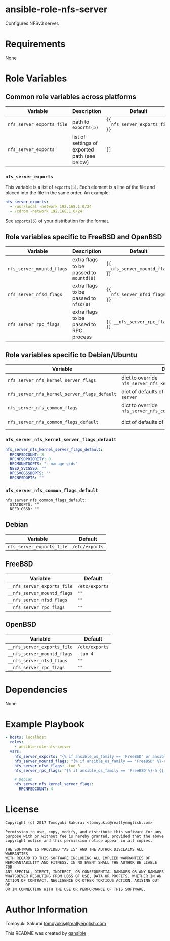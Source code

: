 # ansible-role-nfs-server

Configures NFSv3 server.

# Requirements

None

# Role Variables

## Common role variables across platforms

| Variable | Description | Default |
|----------|-------------|---------|
| `nfs_server_exports_file` | path to `exports(5)`                          | `{{ __nfs_server_exports_file }}` |
| `nfs_server_exports`      | list of settings of exported path (see below) | `[]` |

### `nfs_server_exports`

This variable is a list of `exports(5)`. Each element is a line of the file and
placed into the file in the same order. An example:

```yaml
nfs_server_exports:
  - /usr/local -network 192.168.1.0/24
  - /cdrom -network 192.168.1.0/24
```

See `exports(5)` of your distribution for the format.

## Role variables specific to FreeBSD and OpenBSD

| Variable | Description | Default |
|----------|-------------|---------|
| `nfs_server_mountd_flags` | extra flags to be passed to `mountd(8)` | `{{ __nfs_server_mountd_flags }}` |
| `nfs_server_nfsd_flags`   | extra flags to be passed to `nfsd(8)`   | `{{ __nfs_server_nfsd_flags }}` |
| `nfs_server_rpc_flags`    | extra flags to be passed to RPC process | `{{ __nfs_server_rpc_flags }}` |

## Role variables specific to Debian/Ubuntu

| Variable | Description | Default |
|----------|-------------|---------|
| `nfs_server_nfs_kernel_server_flags`         | dict to override `nfs_server_nfs_kernel_server_flags_default` | `{}` |
| `nfs_server_nfs_kernel_server_flags_default` | dict of defaults of `/etc/default/nfs-kernel-server` | see below |
| `nfs_server_nfs_common_flags`                | dict to override `nfs_server_nfs_common_flags_default` | `{}` |
| `nfs_server_nfs_common_flags_default`        | dict of defaults of `/etc/default/nfs-common` | see below |

### `nfs_server_nfs_kernel_server_flags_default`

```yaml
nfs_server_nfs_kernel_server_flags_default:
  RPCNFSDCOUNT: 8
  RPCNFSDPRIORITY: 0
  RPCMOUNTDOPTS: "--manage-gids"
  NEED_SVCGSSD: ""
  RPCSVCGSSDOPTS: ""
  RPCNFSDOPTS: ""
```

### `nfs_server_nfs_common_flags_default`

```
nfs_server_nfs_common_flags_default:
  STATDOPTS: ""
  NEED_GSSD: ""
```

## Debian

| Variable | Default |
|----------|---------|
| `nfs_server_exports_file` | `/etc/exports` |

## FreeBSD

| Variable | Default |
|----------|---------|
| `__nfs_server_exports_file` | `/etc/exports` |
| `__nfs_server_mountd_flags` | `""` |
| `__nfs_server_nfsd_flags` | `""` |
| `__nfs_server_rpc_flags` | `""` |

## OpenBSD

| Variable | Default |
|----------|---------|
| `__nfs_server_exports_file` | `/etc/exports` |
| `__nfs_server_mountd_flags` | `-tun 4` |
| `__nfs_server_nfsd_flags` | `""` |
| `__nfs_server_rpc_flags` | `""` |

# Dependencies

None

# Example Playbook

```yaml
- hosts: localhost
  roles:
    - ansible-role-nfs-server
  vars:
    nfs_server_exports: "{% if ansible_os_family == 'FreeBSD' or ansible_os_family == 'OpenBSD' %}[ '/usr/local -network 192.168.1.0/24' ]{% elif ansible_os_family == 'Debian' %}[ '/usr/local 192.168.1.0/24' ]{% endif %}"
    nfs_server_mountd_flags: "{% if ansible_os_family == 'FreeBSD' %}-r{% endif %}"
    nfs_server_nfsd_flags: -tun 5
    nfs_server_rpc_flags: "{% if ansible_os_family == 'FreeBSD'%}-h {{ ansible_default_ipv4.address }}{% endif %}"

    # Debian
    nfs_server_nfs_kernel_server_flags:
      RPCNFSDCOUNT: 4
```

# License

```
Copyright (c) 2017 Tomoyuki Sakurai <tomoyukis@reallyenglish.com>

Permission to use, copy, modify, and distribute this software for any
purpose with or without fee is hereby granted, provided that the above
copyright notice and this permission notice appear in all copies.

THE SOFTWARE IS PROVIDED "AS IS" AND THE AUTHOR DISCLAIMS ALL WARRANTIES
WITH REGARD TO THIS SOFTWARE INCLUDING ALL IMPLIED WARRANTIES OF
MERCHANTABILITY AND FITNESS. IN NO EVENT SHALL THE AUTHOR BE LIABLE FOR
ANY SPECIAL, DIRECT, INDIRECT, OR CONSEQUENTIAL DAMAGES OR ANY DAMAGES
WHATSOEVER RESULTING FROM LOSS OF USE, DATA OR PROFITS, WHETHER IN AN
ACTION OF CONTRACT, NEGLIGENCE OR OTHER TORTIOUS ACTION, ARISING OUT OF
OR IN CONNECTION WITH THE USE OR PERFORMANCE OF THIS SOFTWARE.
```

# Author Information

Tomoyuki Sakurai <tomoyukis@reallyenglish.com>

This README was created by [qansible](https://github.com/trombik/qansible)
